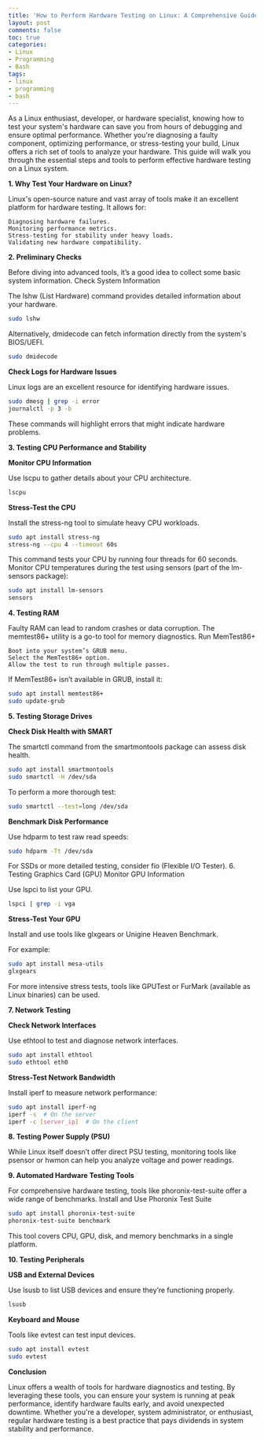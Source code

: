 ```yaml
---
title: 'How to Perform Hardware Testing on Linux: A Comprehensive Guide'
layout: post
comments: false
toc: true
categories:
- Linux
- Programming
- Bash
tags:
- linux
- programming
- bash
---
```


As a Linux enthusiast, developer, or hardware specialist, knowing how to test your system's hardware can save you from hours of debugging and ensure optimal performance. Whether you're diagnosing a faulty component, optimizing performance, or stress-testing your build, Linux offers a rich set of tools to analyze your hardware. This guide will walk you through the essential steps and tools to perform effective hardware testing on a Linux system.

**1. Why Test Your Hardware on Linux?**

Linux's open-source nature and vast array of tools make it an excellent platform for hardware testing. It allows for:

    Diagnosing hardware failures.
    Monitoring performance metrics.
    Stress-testing for stability under heavy loads.
    Validating new hardware compatibility.

**2. Preliminary Checks**

Before diving into advanced tools, it’s a good idea to collect some basic system information.
Check System Information

The lshw (List Hardware) command provides detailed information about your hardware.

```bash
sudo lshw
```

Alternatively, dmidecode can fetch information directly from the system's BIOS/UEFI.

```bash
sudo dmidecode
```

**Check Logs for Hardware Issues**

Linux logs are an excellent resource for identifying hardware issues.

```bash
sudo dmesg | grep -i error
journalctl -p 3 -b
```

These commands will highlight errors that might indicate hardware problems.

**3. Testing CPU Performance and Stability**

**Monitor CPU Information**

Use lscpu to gather details about your CPU architecture.

```bash
lscpu
```

**Stress-Test the CPU**

Install the stress-ng tool to simulate heavy CPU workloads.

```bash
sudo apt install stress-ng
stress-ng --cpu 4 --timeout 60s
```

This command tests your CPU by running four threads for 60 seconds. Monitor CPU temperatures during the test using sensors (part of the lm-sensors package):

```bash
sudo apt install lm-sensors
sensors
```

**4. Testing RAM**

Faulty RAM can lead to random crashes or data corruption. The memtest86+ utility is a go-to tool for memory diagnostics.
Run MemTest86+

    Boot into your system’s GRUB menu.
    Select the MemTest86+ option.
    Allow the test to run through multiple passes.

If MemTest86+ isn’t available in GRUB, install it:

```bash
sudo apt install memtest86+
sudo update-grub
```

**5. Testing Storage Drives**

**Check Disk Health with SMART**

The smartctl command from the smartmontools package can assess disk health.

```bash
sudo apt install smartmontools
sudo smartctl -H /dev/sda
```

To perform a more thorough test:

```bash
sudo smartctl --test=long /dev/sda
```

**Benchmark Disk Performance**

Use hdparm to test raw read speeds:

```bash
sudo hdparm -Tt /dev/sda
```

For SSDs or more detailed testing, consider fio (Flexible I/O Tester).
6. Testing Graphics Card (GPU)
Monitor GPU Information

Use lspci to list your GPU.

```bash
lspci | grep -i vga
```

**Stress-Test Your GPU**

Install and use tools like glxgears or Unigine Heaven Benchmark.

For example:

```bash
sudo apt install mesa-utils
glxgears
```

For more intensive stress tests, tools like GPUTest or FurMark (available as Linux binaries) can be used.

**7. Network Testing**

**Check Network Interfaces**

Use ethtool to test and diagnose network interfaces.

```bash
sudo apt install ethtool
sudo ethtool eth0
```

**Stress-Test Network Bandwidth**

Install iperf to measure network performance:

```bash
sudo apt install iperf-ng
iperf -s  # On the server
iperf -c [server_ip]  # On the client
```

**8. Testing Power Supply (PSU)**

While Linux itself doesn’t offer direct PSU testing, monitoring tools like psensor or hwmon can help you analyze voltage and power readings.

**9. Automated Hardware Testing Tools**

For comprehensive hardware testing, tools like phoronix-test-suite offer a wide range of benchmarks.
Install and Use Phoronix Test Suite

```bash
sudo apt install phoronix-test-suite
phoronix-test-suite benchmark
```

This tool covers CPU, GPU, disk, and memory benchmarks in a single platform.

**10. Testing Peripherals**

**USB and External Devices**

Use lsusb to list USB devices and ensure they’re functioning properly.

```bash
lsusb
```

**Keyboard and Mouse**

Tools like evtest can test input devices.

```bash
sudo apt install evtest
sudo evtest
```

**Conclusion**

Linux offers a wealth of tools for hardware diagnostics and testing. By leveraging these tools, you can ensure your system is running at peak performance, identify hardware faults early, and avoid unexpected downtime. Whether you're a developer, system administrator, or enthusiast, regular hardware testing is a best practice that pays dividends in system stability and performance.
